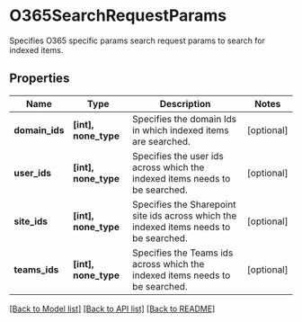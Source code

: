 # O365SearchRequestParams

Specifies O365 specific params search request params to search for indexed items.

## Properties
Name | Type | Description | Notes
------------ | ------------- | ------------- | -------------
**domain_ids** | **[int], none_type** | Specifies the domain Ids in which indexed items are searched. | [optional] 
**user_ids** | **[int], none_type** | Specifies the user ids across which the indexed items needs to be searched. | [optional] 
**site_ids** | **[int], none_type** | Specifies the Sharepoint site ids across which the indexed items needs to be searched. | [optional] 
**teams_ids** | **[int], none_type** | Specifies the Teams ids across which the indexed items needs to be searched. | [optional] 

[[Back to Model list]](../README.md#documentation-for-models) [[Back to API list]](../README.md#documentation-for-api-endpoints) [[Back to README]](../README.md)


